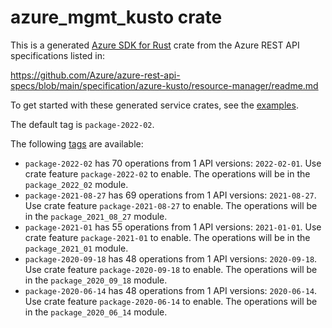 # azure_mgmt_kusto crate

This is a generated [Azure SDK for Rust](https://github.com/Azure/azure-sdk-for-rust) crate from the Azure REST API specifications listed in:

https://github.com/Azure/azure-rest-api-specs/blob/main/specification/azure-kusto/resource-manager/readme.md

To get started with these generated service crates, see the [examples](https://github.com/Azure/azure-sdk-for-rust/blob/main/services/README.md#examples).

The default tag is `package-2022-02`.

The following [tags](https://github.com/Azure/azure-sdk-for-rust/blob/main/services/tags.md) are available:

- `package-2022-02` has 70 operations from 1 API versions: `2022-02-01`. Use crate feature `package-2022-02` to enable. The operations will be in the `package_2022_02` module.
- `package-2021-08-27` has 69 operations from 1 API versions: `2021-08-27`. Use crate feature `package-2021-08-27` to enable. The operations will be in the `package_2021_08_27` module.
- `package-2021-01` has 55 operations from 1 API versions: `2021-01-01`. Use crate feature `package-2021-01` to enable. The operations will be in the `package_2021_01` module.
- `package-2020-09-18` has 48 operations from 1 API versions: `2020-09-18`. Use crate feature `package-2020-09-18` to enable. The operations will be in the `package_2020_09_18` module.
- `package-2020-06-14` has 48 operations from 1 API versions: `2020-06-14`. Use crate feature `package-2020-06-14` to enable. The operations will be in the `package_2020_06_14` module.